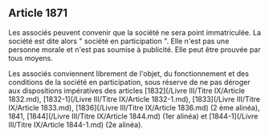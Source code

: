 Article 1871
----
Les associés peuvent convenir que la société ne sera point immatriculée. La
société est dite alors " société en participation ". Elle n'est pas une personne
morale et n'est pas soumise à publicité. Elle peut être prouvée par tous moyens.

Les associés conviennent librement de l'objet, du fonctionnement et des
conditions de la société en participation, sous réserve de ne pas déroger aux
dispositions impératives des articles [1832](/Livre III/Titre IX/Article 1832.md), [1832-1](/Livre III/Titre IX/Article 1832-1.md), [1833](/Livre III/Titre IX/Article 1833.md), [1836](/Livre III/Titre IX/Article 1836.md) (2 ème alinéa),
1841, [1844](/Livre III/Titre IX/Article 1844.md) (1er alinéa) et [1844-1](/Livre III/Titre IX/Article 1844-1.md) (2e alinéa).
